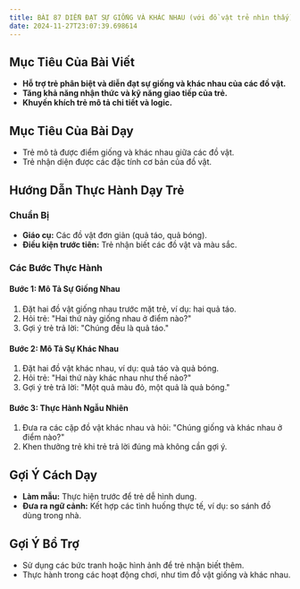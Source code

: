 ```yaml
---
title: BÀI 87 DIỄN ĐẠT SỰ GIỐNG VÀ KHÁC NHAU (với đồ vật trẻ nhìn thấy)
date: 2024-11-27T23:07:39.698614
---
```


## Mục Tiêu Của Bài Viết
- **Hỗ trợ trẻ phân biệt và diễn đạt sự giống và khác nhau của các đồ vật.**
- **Tăng khả năng nhận thức và kỹ năng giao tiếp của trẻ.**
- **Khuyến khích trẻ mô tả chi tiết và logic.**

## Mục Tiêu Của Bài Dạy
- Trẻ mô tả được điểm giống và khác nhau giữa các đồ vật.
- Trẻ nhận diện được các đặc tính cơ bản của đồ vật.

## Hướng Dẫn Thực Hành Dạy Trẻ

### Chuẩn Bị
- **Giáo cụ:** Các đồ vật đơn giản (quả táo, quả bóng).
- **Điều kiện trước tiên:** Trẻ nhận biết các đồ vật và màu sắc.

### Các Bước Thực Hành
#### Bước 1: Mô Tả Sự Giống Nhau
1. Đặt hai đồ vật giống nhau trước mặt trẻ, ví dụ: hai quả táo.
2. Hỏi trẻ: "Hai thứ này giống nhau ở điểm nào?"
3. Gợi ý trẻ trả lời: "Chúng đều là quả táo."

#### Bước 2: Mô Tả Sự Khác Nhau
1. Đặt hai đồ vật khác nhau, ví dụ: quả táo và quả bóng.
2. Hỏi trẻ: "Hai thứ này khác nhau như thế nào?"
3. Gợi ý trẻ trả lời: "Một quả màu đỏ, một quả là quả bóng."

#### Bước 3: Thực Hành Ngẫu Nhiên
1. Đưa ra các cặp đồ vật khác nhau và hỏi: "Chúng giống và khác nhau ở điểm nào?"
2. Khen thưởng trẻ khi trẻ trả lời đúng mà không cần gợi ý.

## Gợi Ý Cách Dạy
- **Làm mẫu:** Thực hiện trước để trẻ dễ hình dung.
- **Đưa ra ngữ cảnh:** Kết hợp các tình huống thực tế, ví dụ: so sánh đồ dùng trong nhà.

## Gợi Ý Bổ Trợ
- Sử dụng các bức tranh hoặc hình ảnh để trẻ nhận biết thêm.
- Thực hành trong các hoạt động chơi, như tìm đồ vật giống và khác nhau.
